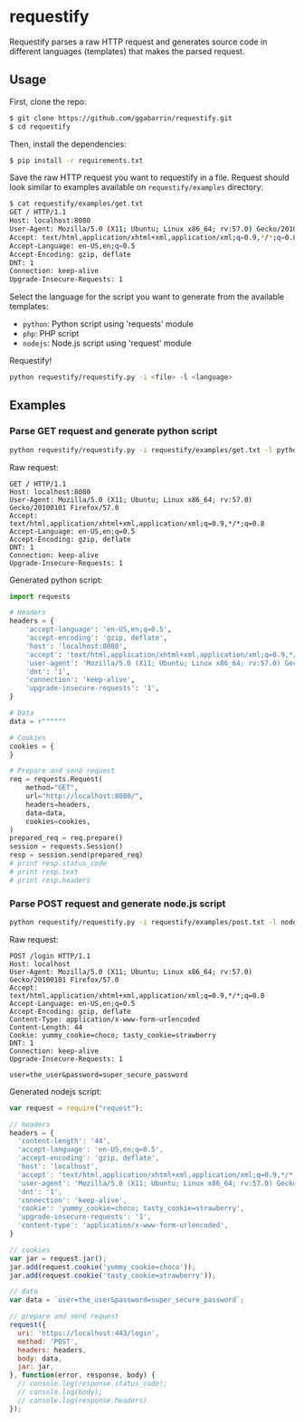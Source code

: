 
# requestify

Requestify parses a raw HTTP request and generates source code in different languages (templates) that makes the parsed request.

## Usage

First, clone the repo:

```sh
$ git clone https://github.com/ggabarrin/requestify.git
$ cd requestify
```

Then, install the dependencies:

```sh
$ pip install -r requirements.txt
```

Save the raw HTTP request you want to requestify in a file. Request should look similar to examples available on `requestify/examples` directory:

```sh
$ cat requestify/examples/get.txt
GET / HTTP/1.1
Host: localhost:8080
User-Agent: Mozilla/5.0 (X11; Ubuntu; Linux x86_64; rv:57.0) Gecko/20100101 Firefox/57.0
Accept: text/html,application/xhtml+xml,application/xml;q=0.9,*/*;q=0.8
Accept-Language: en-US,en;q=0.5
Accept-Encoding: gzip, deflate
DNT: 1
Connection: keep-alive
Upgrade-Insecure-Requests: 1
```

Select the language for the script you want to generate from the available templates:

* `python`: Python script using 'requests' module
* `php`: PHP script
* `nodejs`: Node.js script using 'request' module

Requestify!

```sh
python requestify/requestify.py -i <file> -l <language>
```

## Examples

### Parse GET request and generate python script

```sh
python requestify/requestify.py -i requestify/examples/get.txt -l python
```

Raw request:

```
GET / HTTP/1.1
Host: localhost:8080
User-Agent: Mozilla/5.0 (X11; Ubuntu; Linux x86_64; rv:57.0) Gecko/20100101 Firefox/57.0
Accept: text/html,application/xhtml+xml,application/xml;q=0.9,*/*;q=0.8
Accept-Language: en-US,en;q=0.5
Accept-Encoding: gzip, deflate
DNT: 1
Connection: keep-alive
Upgrade-Insecure-Requests: 1
```

Generated python script:

```py
import requests

# Headers
headers = {
    'accept-language': 'en-US,en;q=0.5',
    'accept-encoding': 'gzip, deflate',
    'host': 'localhost:8080',
    'accept': 'text/html,application/xhtml+xml,application/xml;q=0.9,*/*;q=0.8',
    'user-agent': 'Mozilla/5.0 (X11; Ubuntu; Linux x86_64; rv:57.0) Gecko/20100101 Firefox/57.0',
    'dnt': '1',
    'connection': 'keep-alive',
    'upgrade-insecure-requests': '1',
}

# Data
data = r""""""

# Cookies
cookies = {
}

# Prepare and send request
req = requests.Request(
    method="GET",
    url="http://localhost:8080/",
    headers=headers,
    data=data,
    cookies=cookies,
)
prepared_req = req.prepare()
session = requests.Session()
resp = session.send(prepared_req)
# print resp.status_code
# print resp.text
# print resp.headers
```

### Parse POST request and generate node.js script

```sh
python requestify/requestify.py -i requestify/examples/post.txt -l nodejs
```

Raw request:

```
POST /login HTTP/1.1
Host: localhost
User-Agent: Mozilla/5.0 (X11; Ubuntu; Linux x86_64; rv:57.0) Gecko/20100101 Firefox/57.0
Accept: text/html,application/xhtml+xml,application/xml;q=0.9,*/*;q=0.8
Accept-Language: en-US,en;q=0.5
Accept-Encoding: gzip, deflate
Content-Type: application/x-www-form-urlencoded
Content-Length: 44
Cookie: yummy_cookie=choco; tasty_cookie=strawberry
DNT: 1
Connection: keep-alive
Upgrade-Insecure-Requests: 1

user=the_user&password=super_secure_password
```

Generated nodejs script:

```js
var request = require("request");

// headers
headers = {
  'content-length': '44',
  'accept-language': 'en-US,en;q=0.5',
  'accept-encoding': 'gzip, deflate',
  'host': 'localhost',
  'accept': 'text/html,application/xhtml+xml,application/xml;q=0.9,*/*;q=0.8',
  'user-agent': 'Mozilla/5.0 (X11; Ubuntu; Linux x86_64; rv:57.0) Gecko/20100101 Firefox/57.0',
  'dnt': '1',
  'connection': 'keep-alive',
  'cookie': 'yummy_cookie=choco; tasty_cookie=strawberry',
  'upgrade-insecure-requests': '1',
  'content-type': 'application/x-www-form-urlencoded',
}

// cookies
var jar = request.jar();
jar.add(request.cookie('yummy_cookie=choco'));
jar.add(request.cookie('tasty_cookie=strawberry'));

// data
var data = `user=the_user&password=super_secure_password`;

// prepare and send request
request({
  uri: 'https://localhost:443/login',
  method: 'POST',
  headers: headers,
  body: data,
  jar: jar,
}, function(error, response, body) {
  // console.log(response.status_code);
  // console.log(body);
  // console.log(response.headers)
});
```
